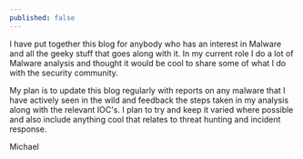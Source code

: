 ```yaml
---
published: false
---
```


I have put together this blog for anybody who has an interest in Malware and all the geeky stuff that goes along with it. In my current role I do a lot of Malware analysis and thought it would be cool to share some of what I do with the security community.

My plan is to update this blog regularly with reports on any malware that I have actively seen in the wild and feedback the steps taken in my analysis along with the relevant IOC's. I plan to try and keep it varied where possible and also include anything cool that relates to threat hunting and incident response.

Michael
